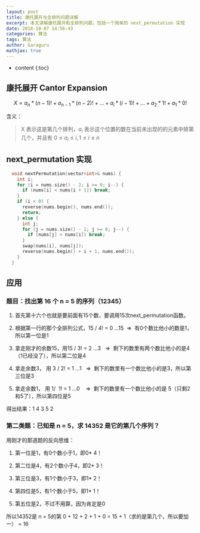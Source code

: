 ```yaml
---
layout: post
title: 康托展开与全排列问题详解
excerpt: 本文讲解康托展开和全排列问题，包括一个简单的 next_permutation 实现
date: 2018-10-07 14:56:43
categories: 算法
tags: 算法
author: Garaguru
mathjax: true
---
```


* content
{:toc}

## 康托展开 Cantor Expansion
$$ X=a_n*(n-1)!+a_{n-1}*(n-2)!+...+a_i*(i-1)!+...+a_2*1!+a_1*0! $$

含义：
> X 表示这是第几个排列，$a_i$ 表示这个位置的数在当前未出现的的元素中排第几个，并且有 $0 \le a_i \le i, 1 \le i \le n$

## next_permutation 实现
```c++
  void nextPermutation(vector<int>& nums) {
    int i;
    for (i = nums.size() - 2; i >= 0; i--) {
      if (nums[i] < nums[i + 1]) break;
    }
    if (i < 0) {
      reverse(nums.begin(), nums.end());
      return;
    } else {
      int j;
      for (j = nums.size() - 1; j >= 0; j--) {
        if (nums[j] > nums[i]) break;
      }
      swap(nums[i], nums[j]);
      reverse(nums.begin() + i + 1, nums.end());
    }
  }
```
## 应用

### 题目：找出第 16 个 n = 5 的序列（12345）

1. 首先第十六个也就是要前面有15个数，要调用15次next_permutation函数。

2. 根据第一行的那个全排列公式，15 / 4! = 0 …15  =>  有0个数比他小的数是1，所以第一位是1

3. 拿走刚才的余数15，用15 / 3! = 2 …3   =>  剩下的数里有两个数比他小的是4（1已经没了），所以第二位是4

4. 拿走余数3， 用 3 / 2! = 1 …1   =>  剩下的数里有一个数比他小的是3，所以第三位是3

5. 拿走余数1， 用 1/  1! = 1 …0    =>  剩下的数里有一个数比他小的是 5（只剩2和5了），所以第四位是5

得出结果：1 4 3 5 2



### 第二类题：已知是 n = 5，求 14352 是它的第几个序列？

用刚才的那道题的反向思维：

1. 第一位是1，有0个数小于1，即0* 4！

2. 第二位是4，有2个数小于4，即2* 3！

3. 第三位是3，有1个数小于3，即1* 2！

4. 第四位是5，有1个数小于5，即1* 1！

5. 第五位是2，不过不用算，因为肯定是0

所以14352是 n = 5的第 0 + 12 + 2 + 1 + 0 = 15 + 1（求的是第几个，所以要加一） = 16
